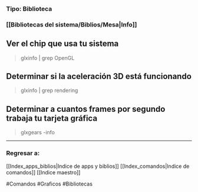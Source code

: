### Tipo: Biblioteca
### [[Bibliotecas del sistema/Biblios/Mesa|Info]]
## Ver el chip que usa tu sistema
> glxinfo | grep OpenGL
## Determinar si la aceleración 3D está funcionando
> glxinfo | grep rendering
## Determinar a cuantos frames por segundo trabaja tu tarjeta gráfica
> glxgears -info
---
### Regresar a:
[[Index_apps_biblios|Indice de apps y biblios]]
[[Index_comandos|Indice de comandos]]
[[Indice maestro]]

#Comandos  #Graficos #Bibliotecas 
